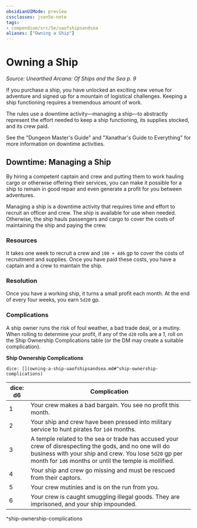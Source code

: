 ```yaml
---
obsidianUIMode: preview
cssclasses: json5e-note
tags:
- compendium/src/5e/uaofshipsandsea
aliases: ["Owning a Ship"]
---
```

# Owning a Ship
*Source: Unearthed Arcana: Of Ships and the Sea p. 9* 

If you purchase a ship, you have unlocked an exciting new venue for adventure and signed up for a mountain of logistical challenges. Keeping a ship functioning requires a tremendous amount of work.

The rules use a downtime activity—managing a ship—to abstractly represent the effort needed to keep a ship functioning, its supplies stocked, and its crew paid.

See the "Dungeon Master's Guide" and "Xanathar's Guide to Everything" for more information on downtime activities.

## Downtime: Managing a Ship

By hiring a competent captain and crew and putting them to work hauling cargo or otherwise offering their services, you can make it possible for a ship to remain in good repair and even generate a profit for you between adventures.

Managing a ship is a downtime activity that requires time and effort to recruit an officer and crew. The ship is available for use when needed. Otherwise, the ship hauls passengers and cargo to cover the costs of maintaining the ship and paying the crew.

### Resources

It takes one week to recruit a crew and `100 + 4d6` gp to cover the costs of recruitment and supplies. Once you have paid these costs, you have a captain and a crew to maintain the ship.

### Resolution

Once you have a working ship, it turns a small profit each month. At the end of every four weeks, you earn `5d20` gp.

### Complications

A ship owner runs the risk of foul weather, a bad trade deal, or a mutiny. When rolling to determine your profit, if any of the `d20` rolls are a 1, roll on the Ship Ownership Complications table (or the DM may create a suitable complication).

**Ship Ownership Complications**

`dice: [](owning-a-ship-uaofshipsandsea.md#^ship-ownership-complications)`

| dice: d6 | Complication |
|----------|--------------|
| 1 | Your crew makes a bad bargain. You see no profit this month. |
| 2 | Your ship and crew have been pressed into military service to hunt pirates for `1d4` months. |
| 3 | A temple related to the sea or trade has accused your crew of disrespecting the gods, and no one will do business with your ship and crew. You lose `5d20` gp per month for `1d6` months or until the temple is mollified. |
| 4 | Your ship and crew go missing and must be rescued from their captors. |
| 5 | Your crew mutinies and is on the run from you. |
| 6 | Your crew is caught smuggling illegal goods. They are imprisoned, and your ship impounded. |
^ship-ownership-complications